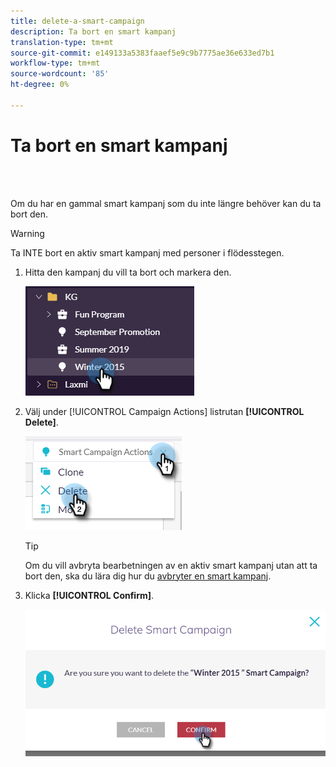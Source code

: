 ```yaml
---
title: delete-a-smart-campaign
description: Ta bort en smart kampanj
translation-type: tm+mt
source-git-commit: e149133a5383faaef5e9c9b7775ae36e633ed7b1
workflow-type: tm+mt
source-wordcount: '85'
ht-degree: 0%

---
```



# Ta bort en smart kampanj

<br> 

Om du har en gammal smart kampanj som du inte längre behöver kan du ta bort den.

>[!WARNING]
>
>Ta INTE bort en aktiv smart kampanj med personer i flödesstegen.

1. Hitta den kampanj du vill ta bort och markera den.

   ![Bild ett](/help/sky/assets/smart-campaigns/delete-a-smart-campaign/delete-a-smart-campaign-1.png)

1. Välj under [!UICONTROL Campaign Actions] listrutan **[!UICONTROL Delete]**.

   ![Bild två](/help/sky/assets/smart-campaigns/delete-a-smart-campaign/delete-a-smart-campaign-2.png)

   >[!TIP]
   >
   >Om du vill avbryta bearbetningen av en aktiv smart kampanj utan att ta bort den, ska du lära dig hur du [avbryter en smart kampanj](https://docs.marketo.com/display/DOCS/Abort+a+Smart+Campaign).

1. Klicka **[!UICONTROL Confirm]**.

   ![Bild tre](/help/sky/assets/smart-campaigns/delete-a-smart-campaign/delete-a-smart-campaign-3.png)

